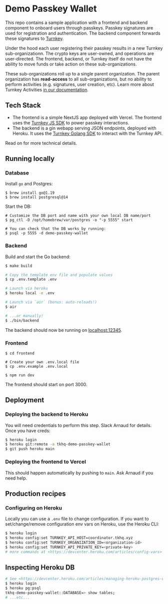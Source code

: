 # Demo Passkey Wallet

This repo contains a sample application with a frontend and backend component to onboard users through passkeys. Passkey signatures are used for registration and authentication. The backend component forwards these signatures to [Turnkey](https://turnkey.io).

Under the hood each user registering their passkey results in a new Turnkey sub-organizationn. The crypto keys are user-owned, and operations are user-directed. The frontend, backend, or Turnkey itself do not have the ability to move funds or take action on these sub-organizations.

These sub-organizations roll up to a single parent organization. The parent organization has **read-access** to all sub-organizations, but no ability to perform activities (e.g. signatures, user creation, etc). Learn more about Turnkey Activities [in our documentation](https://turnkey.readme.io/reference/key-concepts-1#activities).

## Tech Stack

* The frontend is a simple NextJS app deployed with Vercel. The frontend uses the [Turnkey JS SDK](https://github.com/tkhq/sdk) to power passkey interactions.
* The backend is a gin webapp serving JSON endpoints, deployed with Heroku. It uses the [Turnkey Golang SDK](https://github.com/tkhq/go-sdk) to interact with the Turnkey API.

Read on for more technical details.

## Running locally

### Database

Install `go` and Postgres:
```
$ brew install go@1.19
$ brew install postgresql@14
```

Start the DB:
```
# Customize the DB port and name with your own local DB name/port
$ pg_ctl -D /opt/homebrew/var/postgres -o "-p 5555" start

# You can check that the DB works by running:
$ psql -p 5555 -d demo-passkey-wallet
```

### Backend

Build and start the Go backend:

```sh
$ make build

# Copy the template env file and populate values
$ cp .env.template .env

# Launch via heroku
$ heroku local -e .env

# Launch via `air` (bonus: auto-reloads!)
$ air

# ...or manually!
$ ./bin/backend
```

The backend should now be running on [localhost:12345](http://localhost:12345/).

### Frontend
```
$ cd frontend

# Create your own .env.local file
$ cp .env.example .env.local

$ npm run dev
```

The frontend should start on port 3000.

## Deployment

### Deploying the backend to Heroku

You will need credentials to perform this step. Slack Arnaud for details. Once you have creds:
```sh
$ heroku login
$ heroku git:remote -a tkhq-demo-passkey-wallet
$ git push heroku main
```

### Deploying the frontend to Vercel

This should happen automatically by pushing to `main`. Ask Arnaud if you need help.

## Production recipes

### Configuring on Heroku

Locally you can use a `.env` file to change configuration. If you want to set/change/remove configuration env vars on Heroku, use the Heroku CLI:
```sh
$ heroku login
$ heroku config:set TURNKEY_API_HOST=coordinator.tkhq.xyz
$ heroku config:set TURNKEY_ORGANIZATION_ID=<organization-id>
$ heroku config:set TURNKEY_API_PRIVATE_KEY=<private-key>
# more commands at <https://devcenter.heroku.com/articles/config-vars>
```

## Inspecting Heroku DB

```sh
# See <https://devcenter.heroku.com/articles/managing-heroku-postgres-using-cli>
$ heroku login
$ heroku pg:psql
tkhq-demo-passkey-wallet::DATABASE=> show tables;
# ...etc...
```
